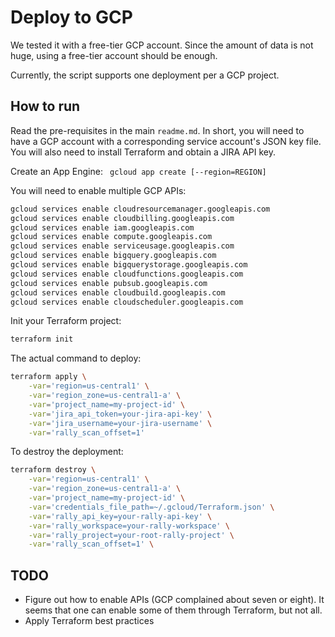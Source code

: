 # Deploy to GCP

We tested it with a free-tier GCP account. Since the amount of data is not huge,
using a free-tier account should be enough.  

Currently, the script supports one deployment per a GCP project. 

## How to run

Read the pre-requisites in the main ```readme.md```. 
In short, you will need to have a GCP account with a corresponding
service account's JSON key file. You will also need to install Terraform
and obtain a JIRA API key. 

Create an App Engine: ``` gcloud app create [--region=REGION]```

You will need to enable multiple GCP APIs:
```bash
gcloud services enable cloudresourcemanager.googleapis.com
gcloud services enable cloudbilling.googleapis.com
gcloud services enable iam.googleapis.com
gcloud services enable compute.googleapis.com
gcloud services enable serviceusage.googleapis.com
gcloud services enable bigquery.googleapis.com
gcloud services enable bigquerystorage.googleapis.com
gcloud services enable cloudfunctions.googleapis.com
gcloud services enable pubsub.googleapis.com
gcloud services enable cloudbuild.googleapis.com
gcloud services enable cloudscheduler.googleapis.com
```

Init your Terraform project:

```bash
terraform init
```

The actual command to deploy:
 
```bash
terraform apply \
    -var='region=us-central1' \
    -var='region_zone=us-central1-a' \
    -var='project_name=my-project-id' \
    -var='jira_api_token=your-jira-api-key' \
    -var='jira_username=your-jira-username' \
    -var='rally_scan_offset=1' 
```

To destroy the deployment: 

```bash
terraform destroy \
    -var='region=us-central1' \
    -var='region_zone=us-central1-a' \
    -var='project_name=my-project-id' \
    -var='credentials_file_path=~/.gcloud/Terraform.json' \
    -var='rally_api_key=your-rally-api-key' \
    -var='rally_workspace=your-rally-workspace' \
    -var='rally_project=your-root-rally-project' \
    -var='rally_scan_offset=1' \
```

## TODO

* Figure out how to enable APIs (GCP complained about seven or eight). It seems 
that one can enable some of them through Terraform, but not all. 
* Apply Terraform best practices
